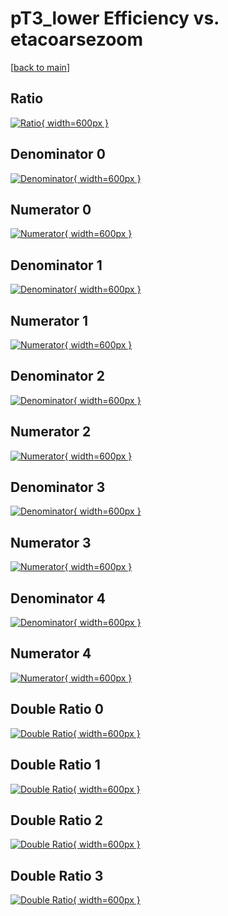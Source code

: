 # pT3_lower Efficiency vs. etacoarsezoom

[[back to main](./)]



## Ratio

[![Ratio](../mtv/var/pT3_lower_xtr_13_-1_eff_etacoarsezoom.png){ width=600px }](../mtv/var/pT3_lower_xtr_13_-1_eff_etacoarsezoom.pdf)

## Denominator 0

[![Denominator](../mtv/den/pT3_lower_xtr_13_-1_eff_etacoarsezoom_den0.png){ width=600px }](../mtv/den/pT3_lower_xtr_13_-1_eff_etacoarsezoom_den0.pdf)

## Numerator 0

[![Numerator](../mtv/num/pT3_lower_xtr_13_-1_eff_etacoarsezoom_num0.png){ width=600px }](../mtv/num/pT3_lower_xtr_13_-1_eff_etacoarsezoom_num0.pdf)

## Denominator 1

[![Denominator](../mtv/den/pT3_lower_xtr_13_-1_eff_etacoarsezoom_den1.png){ width=600px }](../mtv/den/pT3_lower_xtr_13_-1_eff_etacoarsezoom_den1.pdf)

## Numerator 1

[![Numerator](../mtv/num/pT3_lower_xtr_13_-1_eff_etacoarsezoom_num1.png){ width=600px }](../mtv/num/pT3_lower_xtr_13_-1_eff_etacoarsezoom_num1.pdf)

## Denominator 2

[![Denominator](../mtv/den/pT3_lower_xtr_13_-1_eff_etacoarsezoom_den2.png){ width=600px }](../mtv/den/pT3_lower_xtr_13_-1_eff_etacoarsezoom_den2.pdf)

## Numerator 2

[![Numerator](../mtv/num/pT3_lower_xtr_13_-1_eff_etacoarsezoom_num2.png){ width=600px }](../mtv/num/pT3_lower_xtr_13_-1_eff_etacoarsezoom_num2.pdf)

## Denominator 3

[![Denominator](../mtv/den/pT3_lower_xtr_13_-1_eff_etacoarsezoom_den3.png){ width=600px }](../mtv/den/pT3_lower_xtr_13_-1_eff_etacoarsezoom_den3.pdf)

## Numerator 3

[![Numerator](../mtv/num/pT3_lower_xtr_13_-1_eff_etacoarsezoom_num3.png){ width=600px }](../mtv/num/pT3_lower_xtr_13_-1_eff_etacoarsezoom_num3.pdf)

## Denominator 4

[![Denominator](../mtv/den/pT3_lower_xtr_13_-1_eff_etacoarsezoom_den4.png){ width=600px }](../mtv/den/pT3_lower_xtr_13_-1_eff_etacoarsezoom_den4.pdf)

## Numerator 4

[![Numerator](../mtv/num/pT3_lower_xtr_13_-1_eff_etacoarsezoom_num4.png){ width=600px }](../mtv/num/pT3_lower_xtr_13_-1_eff_etacoarsezoom_num4.pdf)

## Double Ratio 0

[![Double Ratio](../mtv/ratio/pT3_lower_xtr_13_-1_eff_etacoarsezoom_ratio0.png){ width=600px }](../mtv/ratio/pT3_lower_xtr_13_-1_eff_etacoarsezoom_ratio0.pdf)

## Double Ratio 1

[![Double Ratio](../mtv/ratio/pT3_lower_xtr_13_-1_eff_etacoarsezoom_ratio1.png){ width=600px }](../mtv/ratio/pT3_lower_xtr_13_-1_eff_etacoarsezoom_ratio1.pdf)

## Double Ratio 2

[![Double Ratio](../mtv/ratio/pT3_lower_xtr_13_-1_eff_etacoarsezoom_ratio2.png){ width=600px }](../mtv/ratio/pT3_lower_xtr_13_-1_eff_etacoarsezoom_ratio2.pdf)

## Double Ratio 3

[![Double Ratio](../mtv/ratio/pT3_lower_xtr_13_-1_eff_etacoarsezoom_ratio3.png){ width=600px }](../mtv/ratio/pT3_lower_xtr_13_-1_eff_etacoarsezoom_ratio3.pdf)

